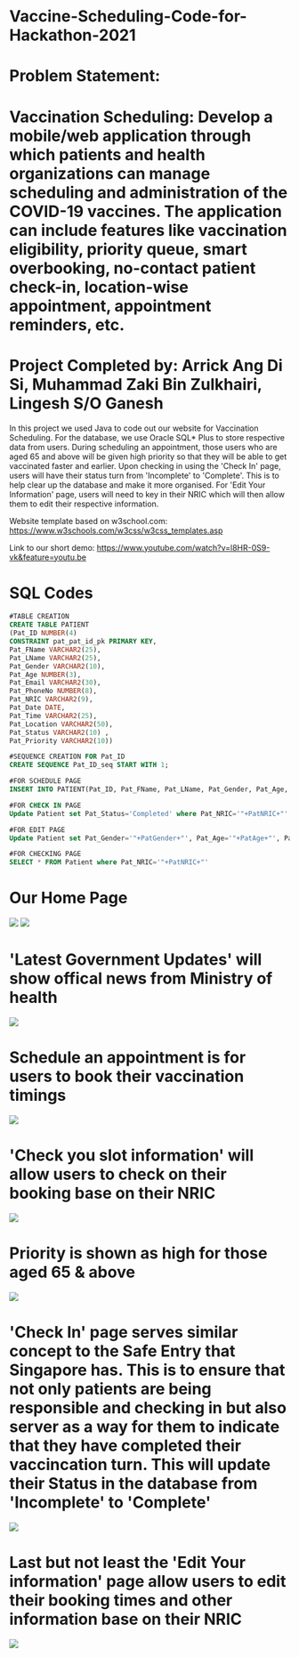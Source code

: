 # Vaccine-Scheduling-Code-for-Hackathon-2021
# Problem Statement: 
# Vaccination Scheduling: Develop a mobile/web application through which patients and health organizations can manage scheduling and administration of the COVID-19 vaccines. The application can include features like vaccination eligibility, priority queue, smart overbooking, no-contact patient check-in, location-wise appointment, appointment reminders, etc.
# Project Completed by: Arrick Ang Di Si, Muhammad Zaki Bin Zulkhairi, Lingesh S/O Ganesh

In this project we used Java to code out our website for Vaccination Scheduling. For the database, we use Oracle SQL* Plus to store respective data from users. During scheduling an appointment, those users who are aged 65 and above will be given high priority so that they will be able to get vaccinated faster and earlier. Upon checking in using the 'Check In' page, users will have their status turn from 'Incomplete' to 'Complete'. This is to help clear up the database and make it more organised. For 'Edit Your Information' page, users will need to key in their NRIC which will then allow them to edit their respective information.

Website template based on w3school.com: https://www.w3schools.com/w3css/w3css_templates.asp

Link to our short demo: https://www.youtube.com/watch?v=l8HR-0S9-vk&feature=youtu.be

# SQL Codes
```sql
#TABLE CREATION
CREATE TABLE PATIENT
(Pat_ID NUMBER(4)
CONSTRAINT pat_pat_id_pk PRIMARY KEY,
Pat_FName VARCHAR2(25),
Pat_LName VARCHAR2(25),
Pat_Gender VARCHAR2(10),
Pat_Age NUMBER(3),
Pat_Email VARCHAR2(30),
Pat_PhoneNo NUMBER(8),
Pat_NRIC VARCHAR2(9),
Pat_Date DATE,
Pat_Time VARCHAR2(25),
Pat_Location VARCHAR2(50),
Pat_Status VARCHAR2(10) ,
Pat_Priority VARCHAR2(10))

#SEQUENCE CREATION FOR Pat_ID
CREATE SEQUENCE Pat_ID_seq START WITH 1;
```

```sql
#FOR SCHEDULE PAGE
INSERT INTO PATIENT(Pat_ID, Pat_FName, Pat_LName, Pat_Gender, Pat_Age, Pat_Email, Pat_PhoneNo, Pat_NRIC, Pat_Date, Pat_Time, Pat_Location) VALUES (Pat_ID_seq.NEXTVAL,'"+PatFName+"','"+PatLName+"', '"+PatGender+"', '"+PatAge+"', '"+PatEmail+"', '"+PatPhone+"', '"+PatNRIC+"' ,TO_DATE('" + PatDate + "','YYYY-MM-DD'),'"+PatTime+"', '"+PatLocation+"'

#FOR CHECK IN PAGE
Update Patient set Pat_Status='Completed' where Pat_NRIC='"+PatNRIC+"'

#FOR EDIT PAGE
Update Patient set Pat_Gender='"+PatGender+"', Pat_Age='"+PatAge+"', Pat_Email='"+PatEmail+"', Pat_PhoneNo='"+PatPhone+"', Pat_Date = TO_DATE('" + PatDate + "','YYYY-MM-DD'), Pat_Time ='"+PatTime+"', Pat_Location = '"+PatLocation+"' where Pat_NRIC='"+PatNRIC+"'

#FOR CHECKING PAGE
SELECT * FROM Patient where Pat_NRIC='"+PatNRIC+"'
```

# Our Home Page
![](Images/MainPage1.JPG)
![](Images/MainPage2.JPG)

# 'Latest Government Updates' will show offical news from Ministry of health
![](Images/Offical.JPG)

# Schedule an appointment is for users to book their vaccination timings
![](Images/SchedulePage.JPG)

# 'Check you slot information' will allow users to check on their booking base on their NRIC
![](Images/Check.JPG)
# Priority is shown as high for those aged 65 & above
![](Images/Schedule2.JPG)

# 'Check In' page serves similar concept to the Safe Entry that Singapore has. This is to ensure that not only patients are being responsible and checking in but also server as a way for them to indicate that they have completed their vaccincation turn. This will update their Status in the database from 'Incomplete' to 'Complete'
![](Images/Checkin.JPG)

# Last but not least the 'Edit Your information' page allow users to edit their booking times and other information base on their NRIC
![](Images/EditPage.JPG)
